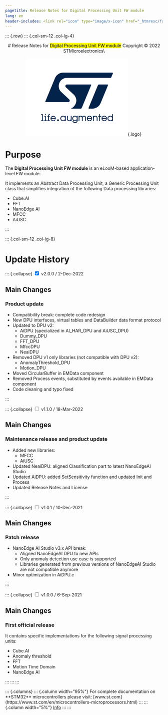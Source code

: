 ```yaml
---
pagetitle: Release Notes for Digital Processing Unit FW module
lang: en
header-includes: <link rel="icon" type="image/x-icon" href="_htmresc/favicon.png" />
---
```


::: {.row}
::: {.col-sm-12 .col-lg-4}

<center>
# Release Notes for <mark>Digital Processing Unit FW module</mark>
Copyright &copy; 2022  STMicroelectronics\
    
[![ST logo](_htmresc/st_logo_2020.png)](https://www.st.com){.logo}
</center>


# Purpose

The **Digital Processing Unit FW module** is an eLooM-based application-level FW module.

It implements an Abstract Data Processing Unit​, a Generic Processing Unit class​ that simplifies integration 
of the following Data processing libraries:

- Cube.AI
- FFT
- NanoEdge AI
- MFCC
- AiUSC

:::

::: {.col-sm-12 .col-lg-8}
# Update History

::: {.collapse}
<input type="checkbox" id="collapse-section4" checked aria-hidden="true">
<label for="collapse-section4" aria-hidden="true">v2.0.0 / 2-Dec-2022</label>
<div>	

## Main Changes

### Product update

- Compatibility break: complete code redesign
- New DPU interfaces, virtual tables and DataBuilder data format protocol
- Updated to DPU v2:
  - AiDPU (specialized in AI_HAR_DPU and AiUSC_DPU)
  - Dummy_DPU
  - FFT_DPU
  - MfccDPU
  - NeaiDPU
- Removed DPU v1 only libraries (not compatible with DPU v2):
  - AnomalyThreshold_DPU
  - Motion_DPU
- Moved CircularBuffer in EMData component
- Removed Process events, substituted by events available in EMData component 
- Code cleaning and typo fixed

</div>

:::

::: {.collapse}
<input type="checkbox" id="collapse-section3" aria-hidden="true">
<label for="collapse-section3" aria-hidden="true">v1.1.0 / 18-Mar-2022</label>
<div>	

## Main Changes

### Maintenance release and product update

- Added new libraries:
  - MFCC
  - AiUSC
- Updated NeaiDPU: aligned Classification part to latest NanoEdgeAI Studio
- Updated AiDPU: added SetSensitivity function and updated Init and Process
- Updated Release Notes and License

</div>

:::

::: {.collapse}
<input type="checkbox" id="collapse-section2"  aria-hidden="true">
<label for="collapse-section2" aria-hidden="true">v1.0.1 / 10-Dec-2021</label>
<div>	

## Main Changes

### Patch release

- NanoEdge AI Studio v3.x API break: 
  - Aligned NanoEdgeAI DPU to new APIs
  - Only anomaly detection use case is supported
  - Libraries generated from previous versions of NanoEdgeAI Studio are not compatible anymore
- Minor optimization in AiDPU.c

</div>

:::

::: {.collapse}
<input type="checkbox" id="collapse-section1" aria-hidden="true">
<label for="collapse-section1" aria-hidden="true">v1.0.0 / 6-Sep-2021</label>
<div>	

## Main Changes

### First official release

It contains specific implementations for the following signal processing units:

- Cube.AI
- Anomaly threshold
- FFT
- Motion Time Domain
- NanoEdge AI

</div>

:::
:::
:::

<footer class="sticky">
::: {.columns}
::: {.column width="95%"}
For complete documentation on **STM32**
microcontrollers please visit: [www.st.com](https://www.st.com/en/microcontrollers-microprocessors.html)
:::
::: {.column width="5%"}
<abbr title="Based on template cx566953 version 2.0">Info</abbr>
:::
:::
</footer>
